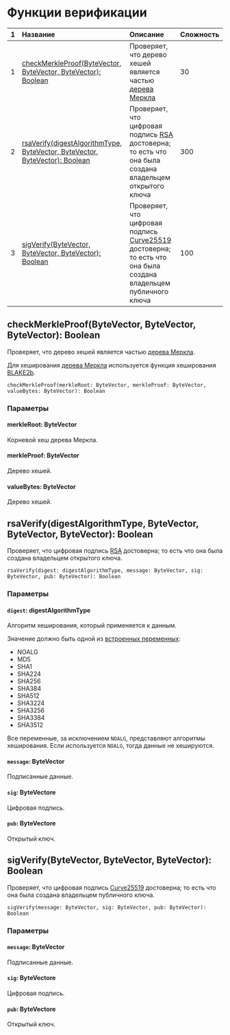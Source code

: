 # Функции верификации

| 1 | Название | Описание | Сложность |
| :--- | :--- | :--- | :--- |
| 1 | [checkMerkleProof(ByteVector, ByteVector, ByteVector): Boolean](#check-merkle-proof) | Проверяет, что дерево хешей является частью [дерева Меркла](https://ru.wikipedia.org/wiki/Дерево_хешей) | 30 |
| 2 | [rsaVerify(digestAlgorithmType, ByteVector, ByteVector, ByteVector): Boolean](#rsa-verify) | Проверяет, что цифровая подпись [RSA](https://ru.wikipedia.org/wiki/RSA) достоверна; то есть что она была создана владельцем открытого ключа | 300 |
| 3 | [sigVerify(ByteVector, ByteVector, ByteVector): Boolean](#sig-verify) | Проверяет, что цифровая подпись [Curve25519](https://en.wikipedia.org/wiki/Curve25519) достоверна; то есть что она была создана владельцем публичного ключа | 100 |

## checkMerkleProof(ByteVector, ByteVector, ByteVector): Boolean<a id="check-merkle-proof"></a>

Проверяет, что дерево хешей является частью [дерева Меркла](https://ru.wikipedia.org/wiki/Дерево_хешей).

Для хеширования [дерева Меркла](https://ru.wikipedia.org/wiki/Дерево_хешей) используется функция хеширования [BLAKE2b](https://en.wikipedia.org/wiki/BLAKE_%28hash_function%29).

``` ride
checkMerkleProof(merkleRoot: ByteVector, merkleProof: ByteVector, valueBytes: ByteVector): Boolean
```

### Параметры

#### merkleRoot: ByteVector

Корневой хеш дерева Меркла.

#### merkleProof: ByteVector

Дерево хешей.

#### valueBytes: ByteVector

Дерево хешей.

## rsaVerify(digestAlgorithmType, ByteVector, ByteVector, ByteVector): Boolean<a id="rsa-verify"></a>

Проверяет, что цифровая подпись [RSA](https://ru.wikipedia.org/wiki/RSA) достоверна; то есть что она была создана владельцем открытого ключа.

``` ride
rsaVerify(digest: digestAlgorithmType, message: ByteVector, sig: ByteVector, pub: ByteVector): Boolean
```

### Параметры

#### `digest`: digestAlgorithmType

Алгоритм хеширования, который применяется к данным.

Значение должно быть одной из [встроенных переменных](ru/ride/variables/built-in-variables.md):

* NOALG
* MD5
* SHA1
* SHA224
* SHA256
* SHA384
* SHA512
* SHA3224
* SHA3256
* SHA3384
* SHA3512

Все переменные, за исключением `NOALG`, представляют алгоритмы хеширования. Если используется `NOALG`, тогда данные не хешируются.

#### `message`: ByteVector

Подписанные данные.

#### `sig`: ByteVectore

Цифровая подпись.

#### `pub`: ByteVectore

Открытый ключ.

## sigVerify(ByteVector, ByteVector, ByteVector): Boolean<a id="sig-verify"></a>

Проверяет, что цифровая подпись [Curve25519](https://en.wikipedia.org/wiki/Curve25519) достоверна; то есть что она была создана владельцем публичного ключа.

``` ride
sigVerify(message: ByteVector, sig: ByteVector, pub: ByteVector): Boolean
```

### Параметры

#### `message`: ByteVector

Подписанные данные.

#### `sig`: ByteVectore

Цифровая подпись.

#### `pub`: ByteVectore

Открытый ключ.
